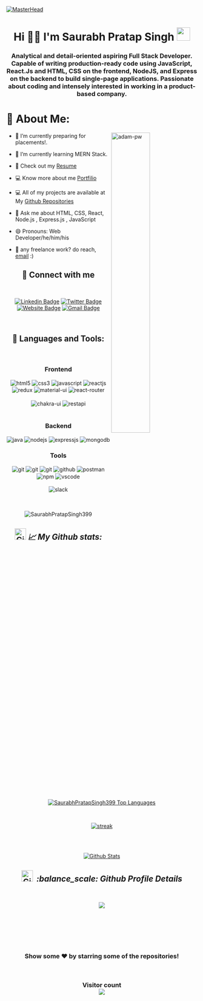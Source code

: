 <!----------------------------------- Banner Section ------------------------------------>

[![MasterHead](https://user-images.githubusercontent.com/97781422/185549684-8443257c-c202-440f-b506-6993049e941f.jpg)](https://SaurabhPratapSingh399.github.io/)

<!----------------------------------- Heading Section ------------------------------------>
<h1 align="center">
    Hi 🙋‍♂️ I'm Saurabh Pratap Singh
    <img src="https://camo.githubusercontent.com/d3359cb00ab0b5ed8f2e1fe3fceb4fbaf3b614340f8c0db99c17b9f50b351770/68747470733a2f2f656d6f6a69732e736c61636b6d6f6a69732e636f6d2f656d6f6a69732f696d616765732f313533313834393433302f343234362f626c6f622d73756e676c61737365732e6769663f31353331383439343330" width="35">
</h1>

<!----------------------------------- About Section ------------------------------------>

<h3 align="center">Analytical and detail-oriented aspiring Full Stack Developer. Capable of writing production-ready code using JavaScript, React.Js and HTML, CSS on the frontend, NodeJS, and Express on the backend to build single-page applications. Passionate about coding and intensely interested in working in a product-based company.</h3>

# 💫 About Me:

<img  align="right" src="https://github.com/Adam-pw/Adam-pw/blob/main/animation_500_kxa883sd.gif" alt="adam-pw" width="45%" />

- 🔭 I’m currently preparing for placements!.
- 🌱 I’m currently learning MERN Stack.
- 📄 Check out my [Resume](https://drive.google.com/file/d/1XAv9exk9MValhis3FlJQZM9Q0kkw-Dwu/view?usp=sharing)
- 💻 Know more about me [Portfilio](https://SaurabhPratapSingh399.github.io/)
- 💻 All of my projects are available at My [Github Repositories](https://github.com/SaurabhPratapSingh399?tab=repositories)

- 💬 Ask me about HTML, CSS, React, Node.js , Express.js , JavaScript

- 😄 Pronouns: Web Developer/he/him/his
- 💼 any freelance work? do reach, [email](mailto:manish119427@gmail.com) :)
  <br/>

<h2 align="center">📱 Connect with me</h2>
<br />

<div align="center">

[![Linkedin Badge](https://img.shields.io/badge/-Manish--Verma-blue?style=flat&logo=Linkedin&logoColor=white&link=https://www.linkedin.com/in/07-manish-verma/)](https://www.linkedin.com/in/manish-verma-9626701b5/)
[![Twitter Badge](https://img.shields.io/badge/-%40Manish4387-1ca0f1?style=flat&labelColor=1ca0f1&logo=twitter&logoColor=white&link=https://twitter.com/manishVa22310248)](https://twitter.com/Manish4387)
[![Website Badge](https://img.shields.io/badge/-Manish--Verma-47CCCC?style=flat&logo=Google-Chrome&logoColor=white&link=https://manish-verma-portfolio.vercel.app/)](https://SaurabhPratapSingh399.github.io/)
[![Gmail Badge](https://img.shields.io/badge/-manish119427-c14438?style=flat&logo=Gmail&logoColor=white&link=mailto:manish119427@gmail.com)](mailto:manish119427@gmail.com)

</div>

<br />

<h2 align="center">🚀 Languages and Tools:</h2>
<br/>
<div align="center">
 
 <div align="center"><h3 align="center">Frontend</h3>
<img src="https://img.shields.io/badge/html5-%23E34F26.svg?style=for-the-badge&logo=html5&logoColor=white" align="center" alt="html5">
<img src = "https://img.shields.io/badge/css3-%231572B6.svg?style=for-the-badge&logo=css3&logoColor=white" align="center" alt="css3">
<img src ="https://img.shields.io/badge/javascript-%23323330.svg?style=for-the-badge&logo=javascript&logoColor=%23F7DF1E" align="center" alt="javascript">
<img src="https://img.shields.io/badge/React-20232A?style=for-the-badge&logo=react&logoColor=61DAFB"  align="center" alt="reactjs" />
<img src="https://img.shields.io/badge/Redux-593D88?style=for-the-badge&logo=redux&logoColor=white"  align="center" alt="redux" />
<img src="https://img.shields.io/badge/Material%20UI-007FFF?style=for-the-badge&logo=mui&logoColor=white"  align="center" alt="material-ui"/>
 <img src="https://img.shields.io/badge/React_Router-CA4245?style=for-the-badge&logo=react-router&logoColor=white"  align="center" alt="react-router" />
<br/>
<br/>
  <img src = "https://img.shields.io/badge/chakra ui-%234ED1C5.svg?style=for-the-badge&logo=chakraui&logoColor=white" align="center" alt="chakra-ui"/>
  <img src="https://img.shields.io/badge/rest api-%23000000.svg?style=for-the-badge&logo=flask&logoColor=white" align="center" alt="restapi"/>
  
</div>
 <br/>
  <div align="center"><h3 align="center">Backend</h3> 
  <img src="https://img.shields.io/badge/java-%23E34F26.svg?style=for-the-badge&logo=java&logoColor=white" align="center" alt="java">
<img src="https://img.shields.io/badge/Node.js-339933?style=for-the-badge&logo=nodedotjs&logoColor=white" align="center" alt="nodejs" />
<img src="https://img.shields.io/badge/Express.js-000000?style=for-the-badge&logo=express&logoColor=white" align="center" alt="expressjs"/>
<img src="https://img.shields.io/badge/MongoDB-4EA94B?style=for-the-badge&logo=mongodb&logoColor=white" align="center" alt="mongodb"/>
 </div>
  
  <div align="center"><h3 align="center">Tools</h3> 
   <img src="https://img.shields.io/badge/heroku-%23430098.svg?style=for-the-badge&logo=heroku&logoColor=white" align="center" alt="git"/>
   <img src="https://img.shields.io/badge/netlify-%23000000.svg?style=for-the-badge&logo=netlify&logoColor=#00C7B7" align="center" alt="git"/>
   <img src="https://img.shields.io/badge/vercel-%23000000.svg?style=for-the-badge&logo=vercel&logoColor=whit" align="center" alt="git"/>
<img src="https://img.shields.io/badge/GitHub-100000?style=for-the-badge&logo=github&logoColor=white"  align="center" alt="github"/>
<img src ="https://img.shields.io/badge/Postman-FF6C37?style=for-the-badge&logo=postman&logoColor=white" align="center" alt="postman">
<img src = "https://img.shields.io/badge/NPM-%23000000.svg?style=for-the-badge&logo=npm&logoColor=white" align="center" alt="npm">
   <img src="https://img.shields.io/badge/Visual%20Studio-5C2D91.svg?style=for-the-badge&logo=visual-studio&logoColor=white"  align="center" alt="vscode"/>
   <br/>
<br/>
   <img src="https://img.shields.io/badge/Slack-4A154B?style=for-the-badge&logo=slack&logoColor=white" align="center" alt="slack"/>
 </div>
</div>

<br/>
<br/>
  
<p align="center"> <img src="https://komarev.com/ghpvc/?username=SaurabhPratapSingh399&label=Profile%20views&color=ee4e20&style=flat" alt="SaurabhPratapSingh399" /> </p>

<h2 align="center"><img src="https://media.giphy.com/media/W5eoZHPpUx9sapR0eu/giphy.gif" width="30px" alt="Git"/>&nbsp;<i><b>📈 My Github stats:</b></i> </h2>
   <br/>   
    <p align="center">      
  <a href="https://github.com/SaurabhPratapSingh399/github-readme-stats"><img alt="SaurabhPratapSingh399 Top Languages" src="https://github-readme-stats.vercel.app/api/top-langs/?username=SaurabhPratapSingh399&langs_count=8&count_private=true&layout=compact&theme=react&hide_border=true&bg_color=0D1117" /></a>
      </p>      
     <br/>
   <p align="center">
    <a href="https://github.com/SaurabhPratapSingh399/github-readme-streak-stats">
        <img title="🔥 Get streak stats for your profile at git.io/streak-stats" alt=" streak" src="https://github-readme-streak-stats.herokuapp.com/?user=SaurabhPratapSingh399&hide_border=true&theme=react&hide_border=true&bg_color=0D1117"/>
    </a>
</p>

  <br/>
  <br/>
     <p align="center">                                                                                                 
    <a href="https://github.com/SaurabhPratapSingh399/github-readme-stats"><img alt=" Github Stats" src="https://github-readme-stats.vercel.app/api?username=SaurabhPratapSingh399&show_icons=true&locale=en&theme=react&hide_border=true&bg_color=0D1117" alt="SaurabhPratapSingh399" /></a>
    </p>

<!-- -------------------------- -->
<h2 align="center"><img src="https://media.giphy.com/media/W5eoZHPpUx9sapR0eu/giphy.gif" width="30px" alt="Git"/>&nbsp;<i><b> :balance_scale: Github Profile Details</b></i> </h2>
   <br/>   
    <p align="center">      
<a href="https://github.com/SaurabhPratapSingh399">
<img src="https://github-profile-summary-cards.vercel.app/api/cards/profile-details?username=SaurabhPratapSingh399&theme=radical" />
</a>
      </p>      
     <br/>
<p align="center" ><img src="https://github-profile-trophy.vercel.app/?username=SaurabhPratapSingh399&theme=vue" alt=""/> </p>
</p>

  <br/>

<br/>

<h3 align="center">
 Show some ❤️ by starring some of the repositories!
</h3>
<br>

<h3 align="center"> 
  Visitor count <br>
  <img src="https://profile-counter.glitch.me/SaurabhPratapSingh399/count.svg" />
</h3>

